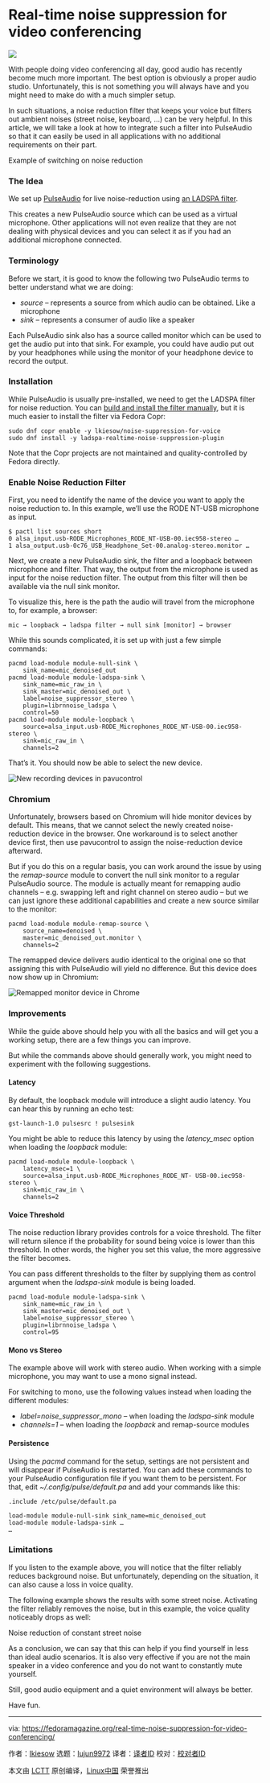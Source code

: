 [#]: collector: (lujun9972)
[#]: translator: ( )
[#]: reviewer: ( )
[#]: publisher: ( )
[#]: url: ( )
[#]: subject: (Real-time noise suppression for video conferencing)
[#]: via: (https://fedoramagazine.org/real-time-noise-suppression-for-video-conferencing/)
[#]: author: (lkiesow https://fedoramagazine.org/author/lkiesow/)

Real-time noise suppression for video conferencing
======

![][1]

With people doing video conferencing all day, good audio has recently become much more important. The best option is obviously a proper audio studio. Unfortunately, this is not something you will always have and you might need to make do with a much simpler setup.

In such situations, a noise reduction filter that keeps your voice but filters out ambient noises (street noise, keyboard, …) can be very helpful. In this article, we will take a look at how to integrate such a filter into PulseAudio so that it can easily be used in all applications with no additional requirements on their part.

Example of switching on noise reduction

### The Idea

We set up [PulseAudio][2] for live noise-reduction using [an LADSPA filter][3].

This creates a new PulseAudio source which can be used as a virtual microphone. Other applications will not even realize that they are not dealing with physical devices and you can select it as if you had an additional microphone connected.

### Terminology

Before we start, it is good to know the following two PulseAudio terms to better understand what we are doing:

  * _source_ – represents a source from which audio can be obtained. Like a microphone
  * _sink_ – represents a consumer of audio like a speaker



Each PulseAudio sink also has a source called monitor which can be used to get the audio put into that sink. For example, you could have audio put out by your headphones while using the monitor of your headphone device to record the output.

### Installation

While PulseAudio is usually pre-installed, we need to get the LADSPA filter for noise reduction. You can [build and install the filter manually][3], but it is much easier to install the filter via Fedora Copr:

```
sudo dnf copr enable -y lkiesow/noise-suppression-for-voice
sudo dnf install -y ladspa-realtime-noise-suppression-plugin
```

Note that the Copr projects are not maintained and quality-controlled by Fedora directly.

### Enable Noise Reduction Filter

First, you need to identify the name of the device you want to apply the noise reduction to. In this example, we’ll use the RODE NT-USB microphone as input.

```
$ pactl list sources short
0 alsa_input.usb-RODE_Microphones_RODE_NT-USB-00.iec958-stereo …
1 alsa_output.usb-0c76_USB_Headphone_Set-00.analog-stereo.monitor …
```

Next, we create a new PulseAudio sink, the filter and a loopback between microphone and filter. That way, the output from the microphone is used as input for the noise reduction filter. The output from this filter will then be available via the null sink monitor.

To visualize this, here is the path the audio will travel from the microphone to, for example, a browser:

```
mic → loopback → ladspa filter → null sink [monitor] → browser
```

While this sounds complicated, it is set up with just a few simple commands:

```
pacmd load-module module-null-sink \
    sink_name=mic_denoised_out
pacmd load-module module-ladspa-sink \
    sink_name=mic_raw_in \
    sink_master=mic_denoised_out \
    label=noise_suppressor_stereo \
    plugin=librnnoise_ladspa \
    control=50
pacmd load-module module-loopback \
    source=alsa_input.usb-RODE_Microphones_RODE_NT-USB-00.iec958-stereo \
    sink=mic_raw_in \
    channels=2
```

That’s it. You should now be able to select the new device.

![New recording devices in pavucontrol][4]

### Chromium

Unfortunately, browsers based on Chromium will hide monitor devices by default. This means, that we cannot select the newly created noise-reduction device in the browser. One workaround is to select another device first, then use pavucontrol to assign the noise-reduction device afterward.

But if you do this on a regular basis, you can work around the issue by using the _remap-source_ module to convert the null sink monitor to a regular PulseAudio source. The module is actually meant for remapping audio channels – e.g. swapping left and right channel on stereo audio – but we can just ignore these additional capabilities and create a new source similar to the monitor:

```
pacmd load-module module-remap-source \
    source_name=denoised \
    master=mic_denoised_out.monitor \
    channels=2
```

The remapped device delivers audio identical to the original one so that assigning this with PulseAudio will yield no difference. But this device does now show up in Chromium:

![Remapped monitor device in Chrome][5]

### Improvements

While the guide above should help you with all the basics and will get you a working setup, there are a few things you can improve.

But while the commands above should generally work, you might need to experiment with the following suggestions.

#### Latency

By default, the loopback module will introduce a slight audio latency. You can hear this by running an echo test:

```
gst-launch-1.0 pulsesrc ! pulsesink
```

You might be able to reduce this latency by using the _latency_msec_ option when loading the _loopback_ module:

```
pacmd load-module module-loopback \
    latency_msec=1 \
    source=alsa_input.usb-RODE_Microphones_RODE_NT- USB-00.iec958-stereo \
    sink=mic_raw_in \
    channels=2
```

#### Voice Threshold

The noise reduction library provides controls for a voice threshold. The filter will return silence if the probability for sound being voice is lower than this threshold. In other words, the higher you set this value, the more aggressive the filter becomes.

You can pass different thresholds to the filter by supplying them as control argument when the _ladspa-sink_ module is being loaded.

```
pacmd load-module module-ladspa-sink \
    sink_name=mic_raw_in \
    sink_master=mic_denoised_out \
    label=noise_suppressor_stereo \
    plugin=librnnoise_ladspa \
    control=95
```

#### Mono vs Stereo

The example above will work with stereo audio. When working with a simple microphone, you may want to use a mono signal instead.

For switching to mono, use the following values instead when loading the different modules:

  * _label=noise_suppressor_mono_ – when loading the _ladspa-sink_ module
  * _channels=1_ – when loading the _loopback_ and remap-source modules



#### Persistence

Using the _pacmd_ command for the setup, settings are not persistent and will disappear if PulseAudio is restarted. You can add these commands to your PulseAudio configuration file if you want them to be persistent. For that, edit _~/.config/pulse/default.pa_ and add your commands like this:

```
.include /etc/pulse/default.pa

load-module module-null-sink sink_name=mic_denoised_out
load-module module-ladspa-sink …
…
```

### Limitations

If you listen to the example above, you will notice that the filter reliably reduces background noise. But unfortunately, depending on the situation, it can also cause a loss in voice quality.

The following example shows the results with some street noise. Activating the filter reliably removes the noise, but in this example, the voice quality noticeably drops as well:

Noise reduction of constant street noise

As a conclusion, we can say that this can help if you find yourself in less than ideal audio scenarios. It is also very effective if you are not the main speaker in a video conference and you do not want to constantly mute yourself.

Still, good audio equipment and a quiet environment will always be better.

Have fun.

--------------------------------------------------------------------------------

via: https://fedoramagazine.org/real-time-noise-suppression-for-video-conferencing/

作者：[lkiesow][a]
选题：[lujun9972][b]
译者：[译者ID](https://github.com/译者ID)
校对：[校对者ID](https://github.com/校对者ID)

本文由 [LCTT](https://github.com/LCTT/TranslateProject) 原创编译，[Linux中国](https://linux.cn/) 荣誉推出

[a]: https://fedoramagazine.org/author/lkiesow/
[b]: https://github.com/lujun9972
[1]: https://fedoramagazine.org/wp-content/uploads/2020/07/noise-reduction-816x345.png
[2]: https://freedesktop.org/wiki/Software/PulseAudio/
[3]: https://github.com/werman/noise-suppression-for-voice
[4]: https://fedoramagazine.org/wp-content/uploads/2020/07/pavucontrol-white-1024x379.png
[5]: https://fedoramagazine.org/wp-content/uploads/2020/07/chrome-1024x243.png
